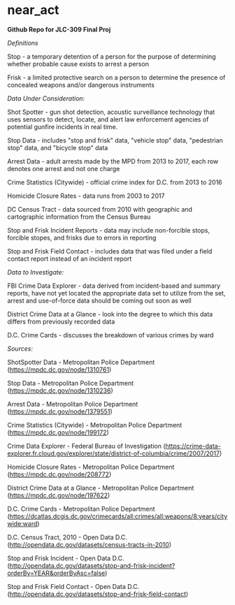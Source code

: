 # near_act
**Github Repo for JLC-309 Final Proj**

*Definitions*

Stop - a temporary detention of a person for the purpose of determining whether probable cause exists to arrest a person 

Frisk - a limited protective search on a person to determine the presence of concealed weapons and/or dangerous instruments

*Data Under Consideration:* 

Shot Spotter - gun shot detection, acoustic surveillance technology that uses sensors to detect, locate, and alert law enforcement agencies of potential gunfire incidents in real time. 

Stop Data - includes "stop and frisk" data, "vehicle stop" data, "pedestrian stop" data, and "bicycle stop" data

Arrest Data - adult arrests made by the MPD from 2013 to 2017, each row denotes one arrest and not one charge

Crime Statistics (Citywide) - official crime index for D.C. from 2013 to 2016

Homicide Closure Rates - data runs from 2003 to 2017

DC Census Tract - data sourced from 2010 with geographic and cartographic information from the Census Bureau

Stop and Frisk Incident Reports - data may include non-forcible stops, forcible stopes, and frisks due to errors in reporting 

Stop and Frisk Field Contact - includes data that was filed under a field contact report instead of an incident report

*Data to Investigate:*

FBI Crime Data Explorer - data derived from incident-based and summary reports, have not yet located the appropriate data set to utilize from the set, arrest and use-of-force data should be coming out soon as well 

District Crime Data at a Glance - look into the degree to which this data differs from previously recorded data

D.C. Crime Cards - discusses the breakdown of various crimes by ward


*Sources:*

ShotSpotter Data - Metropolitan Police Department (https://mpdc.dc.gov/node/1310761)

Stop Data - Metropolitan Police Department (https://mpdc.dc.gov/node/1310236)

Arrest Data - Metropolitan Police Department (https://mpdc.dc.gov/node/1379551)

Crime Statistics (Citywide) - Metropolitan Police Department (https://mpdc.dc.gov/node/199172)

Crime Data Explorer - Federal Bureau of Investigation (https://crime-data-explorer.fr.cloud.gov/explorer/state/district-of-columbia/crime/2007/2017)

Homicide Closure Rates - Metropolitan Police Department (https://mpdc.dc.gov/node/208772)

District Crime Data at a Glance - Metropolitan Police Department (https://mpdc.dc.gov/node/197622)

D.C. Crime Cards - Metropolitan Police Department (https://dcatlas.dcgis.dc.gov/crimecards/all:crimes/all:weapons/8:years/citywide:ward)

D.C. Census Tract, 2010 - Open Data D.C. (http://opendata.dc.gov/datasets/census-tracts-in-2010)

Stop and Frisk Incident - Open Data D.C. (http://opendata.dc.gov/datasets/stop-and-frisk-incident?orderBy=YEAR&orderByAsc=false)

Stop and Frisk Field Contact - Open Data D.C. (http://opendata.dc.gov/datasets/stop-and-frisk-field-contact)
